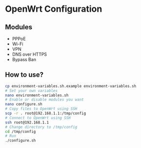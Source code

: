 # OpenWrt Configuration

## Modules

- PPPoE
- Wi-Fi
- VPN
- DNS over HTTPS
- Bypass Ban

## How to use?

```bash
cp environment-variables.sh.example environment-variables.sh
# Set your own variables
nano environment-variables.sh
# Enable or disable modules you want
nano configure.sh
# Copy files to OpenWrt using SSH
scp -r . root@192.168.1.1:/tmp/config
# Connect to OpenWrt using SSH
ssh root@192.168.1.1
# Change directory to /tmp/config
cd /tmp/config
# Run
./configure.sh
```
